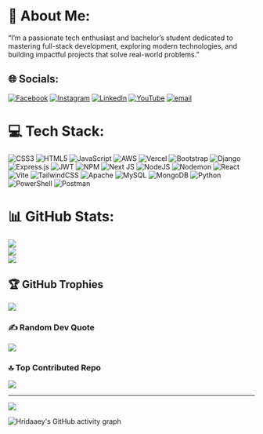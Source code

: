 # 💫 About Me:
“I’m a passionate tech enthusiast and bachelor’s student dedicated to mastering full-stack development, exploring modern technologies, and building impactful projects that solve real-world problems.” <br>


## 🌐 Socials:
[![Facebook](https://img.shields.io/badge/Facebook-%231877F2.svg?logo=Facebook&logoColor=white)](https://facebook.com/hrridaey) 
[![Instagram](https://img.shields.io/badge/Instagram-%23E4405F.svg?logo=Instagram&logoColor=white)](https://instagram.com/hridaey__) 
[![LinkedIn](https://img.shields.io/badge/LinkedIn-%230077B5.svg?logo=linkedin&logoColor=white)](https://linkedin.com/in/hridaaeyrayamajhi22) 
[![YouTube](https://img.shields.io/badge/YouTube-%23FF0000.svg?logo=YouTube&logoColor=white)](https://youtube.com/@hridaaey_rayamajhi) 
[![email](https://img.shields.io/badge/Email-D14836?logo=gmail&logoColor=white)](mailto:hridaeyraya.22@gmail.com)

# 💻 Tech Stack:
![CSS3](https://img.shields.io/badge/css3-%231572B6.svg?style=for-the-badge&logo=css3&logoColor=white) ![HTML5](https://img.shields.io/badge/html5-%23E34F26.svg?style=for-the-badge&logo=html5&logoColor=white) ![JavaScript](https://img.shields.io/badge/javascript-%23323330.svg?style=for-the-badge&logo=javascript&logoColor=%23F7DF1E) ![AWS](https://img.shields.io/badge/AWS-%23FF9900.svg?style=for-the-badge&logo=amazon-aws&logoColor=white) ![Vercel](https://img.shields.io/badge/vercel-%23000000.svg?style=for-the-badge&logo=vercel&logoColor=white) ![Bootstrap](https://img.shields.io/badge/bootstrap-%238511FA.svg?style=for-the-badge&logo=bootstrap&logoColor=white) ![Django](https://img.shields.io/badge/django-%23092E20.svg?style=for-the-badge&logo=django&logoColor=white) ![Express.js](https://img.shields.io/badge/express.js-%23404d59.svg?style=for-the-badge&logo=express&logoColor=%2361DAFB) ![JWT](https://img.shields.io/badge/JWT-black?style=for-the-badge&logo=JSON%20web%20tokens) ![NPM](https://img.shields.io/badge/NPM-%23CB3837.svg?style=for-the-badge&logo=npm&logoColor=white) ![Next JS](https://img.shields.io/badge/Next-black?style=for-the-badge&logo=next.js&logoColor=white) ![NodeJS](https://img.shields.io/badge/node.js-6DA55F?style=for-the-badge&logo=node.js&logoColor=white) ![Nodemon](https://img.shields.io/badge/NODEMON-%23323330.svg?style=for-the-badge&logo=nodemon&logoColor=%BBDEAD) ![React](https://img.shields.io/badge/react-%2320232a.svg?style=for-the-badge&logo=react&logoColor=%2361DAFB) ![Vite](https://img.shields.io/badge/vite-%23646CFF.svg?style=for-the-badge&logo=vite&logoColor=white) ![TailwindCSS](https://img.shields.io/badge/tailwindcss-%2338B2AC.svg?style=for-the-badge&logo=tailwind-css&logoColor=white) ![Apache](https://img.shields.io/badge/apache-%23D42029.svg?style=for-the-badge&logo=apache&logoColor=white) ![MySQL](https://img.shields.io/badge/mysql-4479A1.svg?style=for-the-badge&logo=mysql&logoColor=white) ![MongoDB](https://img.shields.io/badge/MongoDB-%234ea94b.svg?style=for-the-badge&logo=mongodb&logoColor=white) ![Python](https://img.shields.io/badge/python-3670A0?style=for-the-badge&logo=python&logoColor=ffdd54) ![PowerShell](https://img.shields.io/badge/PowerShell-%235391FE.svg?style=for-the-badge&logo=powershell&logoColor=white) ![Postman](https://img.shields.io/badge/Postman-FF6C37?style=for-the-badge&logo=postman&logoColor=white)
# 📊 GitHub Stats:
![](https://github-readme-stats.vercel.app/api?username=HridaeyRayamajhi22&theme=dark&hide_border=false&include_all_commits=false&count_private=false)<br/>
![](https://nirzak-streak-stats.vercel.app/?user=HridaeyRayamajhi22&theme=dark&hide_border=false)<br/>
![](https://github-readme-stats.vercel.app/api/top-langs/?username=HridaeyRayamajhi22&theme=dark&hide_border=false&include_all_commits=false&count_private=false&layout=compact)

## 🏆 GitHub Trophies
![](https://github-profile-trophy.vercel.app/?username=HridaeyRayamajhi22&theme=radical&no-frame=false&no-bg=true&margin-w=4)

### ✍️ Random Dev Quote
![](https://quotes-github-readme.vercel.app/api?type=horizontal&theme=radical)

### 🔝 Top Contributed Repo
![](https://github-contributor-stats.vercel.app/api?username=HridaeyRayamajhi22&limit=5&theme=dark&combine_all_yearly_contributions=true)

---
[![](https://visitcount.itsvg.in/api?id=HridaeyRayamajhi22&icon=0&color=0)](https://visitcount.itsvg.in)

![Hridaaey's GitHub activity graph](https://github-readme-activity-graph.cyclic.app/graph?username=HridaaeyRayamajhi22&theme=dracula)


<!-- Proudly created with GPRM ( https://gprm.itsvg.in ) -->
